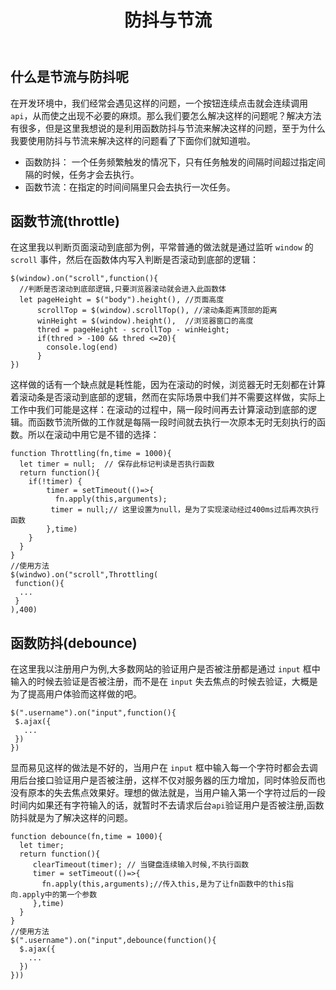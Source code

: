 ﻿---
title: 防抖与节流
categories:
 - 技术
tags:
 - vue
---
## 什么是节流与防抖呢
在开发环境中，我们经常会遇见这样的问题，一个按钮连续点击就会连续调用`api`，从而使之出现不必要的麻烦。那么我们要怎么解决这样的问题呢？解决方法有很多，但是这里我想说的是利用函数防抖与节流来解决这样的问题，至于为什么我要使用防抖与节流来解决这样的问题看了下面你们就知道啦。

 - 函数防抖： 一个任务频繁触发的情况下，只有任务触发的间隔时间超过指定间隔的时候，任务才会去执行。
 - 函数节流：在指定的时间间隔里只会去执行一次任务。
<!--more-->
## 函数节流(throttle)
在这里我以判断页面滚动到底部为例，平常普通的做法就是通过监听 `window` 的 `scroll` 事件，然后在函数体内写入判断是否滚动到底部的逻辑：
``` branch
$(window).on("scroll",function(){
  //判断是否滚动到底部逻辑,只要浏览器滚动就会进入此函数体
  let pageHeight = $("body").height(), //页面高度
      scrollTop = $(window).scrollTop(), //滚动条距离顶部的距离
      winHeight = $(window).height(),  //浏览器窗口的高度
      thred = pageHeight - scrollTop - winHeight;
      if(thred > -100 && thred <=20){
        console.log(end)
      }
})
```
这样做的话有一个缺点就是耗性能，因为在滚动的时候，浏览器无时无刻都在计算着滚动条是否滚动到底部的逻辑，然而在实际场景中我们并不需要这样做，实际上工作中我们可能是这样：在滚动的过程中，隔一段时间再去计算滚动到底部的逻辑。而函数节流所做的工作就是每隔一段时间就去执行一次原本无时无刻执行的函数。所以在滚动中用它是不错的选择：
``` branch
function Throttling(fn,time = 1000){
  let timer = null;  // 保存此标记判读是否执行函数
  return function(){
    if(!timer) {
        timer = setTimeout(()=>{
          fn.apply(this,arguments);
         timer = null;// 这里设置为null，是为了实现滚动经过400ms过后再次执行函数
        },time)
    }
  }
}
//使用方法
$(windwo).on("scroll",Throttling(
 function(){
  ...
 }
),400)
```
## 函数防抖(debounce)
在这里我以注册用户为例,大多数网站的验证用户是否被注册都是通过 `input` 框中输入的时候去验证是否被注册，而不是在 `input` 失去焦点的时候去验证，大概是为了提高用户体验而这样做的吧。
``` branch
$(".username").on("input",function(){
 $.ajax({
   ...
 })
})
```
显而易见这样的做法是不好的，当用户在 `input` 框中输入每一个字符时都会去调用后台接口验证用户是否被注册，这样不仅对服务器的压力增加，同时体验反而也没有原本的失去焦点效果好。理想的做法就是，当用户输入第一个字符过后的一段时间内如果还有字符输入的话，就暂时不去请求后台`api`验证用户是否被注册,函数防抖就是为了解决这样的问题。
``` branch
function debounce(fn,time = 1000){
  let timer;
  return function(){
     clearTimeout(timer); // 当键盘连续输入时候,不执行函数
     timer = setTimeout(()=>{
       fn.apply(this,arguments);//传入this,是为了让fn函数中的this指向.apply中的第一个参数
     },time)
  }
}
//使用方法
$(".username").on("input",debounce(function(){
  $.ajax({
    ...
  })
}))
```
